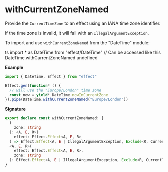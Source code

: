 # withCurrentZoneNamed

Provide the `CurrentTimeZone` to an effect using an IANA time zone
identifier.

If the time zone is invalid, it will fail with an `IllegalArgumentException`.

To import and use `withCurrentZoneNamed` from the "DateTime" module:

ts
import \* as DateTime from "effect/DateTime"
// Can be accessed like this
DateTime.withCurrentZoneNamed
undefined

**Example**

```ts
import { DateTime, Effect } from "effect"

Effect.gen(function* () {
  // will use the "Europe/London" time zone
  const now = yield* DateTime.nowInCurrentZone
}).pipe(DateTime.withCurrentZoneNamed("Europe/London"))
```

**Signature**

```ts
export declare const withCurrentZoneNamed: {
  (
    zone: string
  ): <A, E, R>(
    effect: Effect.Effect<A, E, R>
  ) => Effect.Effect<A, E | IllegalArgumentException, Exclude<R, CurrentTimeZone>>
  <A, E, R>(
    effect: Effect.Effect<A, E, R>,
    zone: string
  ): Effect.Effect<A, E | IllegalArgumentException, Exclude<R, CurrentTimeZone>>
}
```
